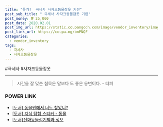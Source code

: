 ```yaml
--- 
title: "특가!  극세사 사자크동물잠옷 기린" 
post_sub_title: " 극세사 사자크동물잠옷 기린" 
post_money: ₩ 25,000 
post_date: 2020.02.01 
post_img_url: https://static.coupangcdn.com/image/vendor_inventory/images/2016/03/08/11/5/f562386b-6f04-4dc1-8d0d-f2a086e0c3ba.jpg 
post_link_url: https://coupa.ng/bnPNQF 
categories: 
  - vendor_inventory 
tags: 
  - 극세사 
  - 사자크동물잠옷 
--- 
```

  #극세사 #사자크동물잠옷 
<hr> 

> 시간을 잘 맞춘 침묵은 말보다 도 좋은 웅변이다. - 터퍼 


### POWER LINK

* <a href="https://blog.naver.com/sakai111/221787564400" target="_blank">[도서] 동물원에서 너도 찾았니?</a>
* <a href="https://blog.naver.com/fasyy4321/221781403451" target="_blank">[도서] 지식 탐험 스티커 - 동물</a>
* <a href="https://blog.naver.com/sakai111/221774163972" target="_blank">[도서]신화동물접기백과 정보</a>
